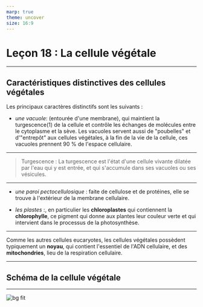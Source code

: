 ```yaml
---
marp: true
theme: uncover
size: 16:9
---
```

<!-- paginate: true -->


# Leçon 18 :  La cellule végétale

---

## Caractéristiques distinctives des cellules végétales

Les principaux caractères distinctifs sont les suivants :

* _une vacuole_: (entourée d'une membrane), qui maintient la turgescence(1) de la cellule et contrôle les échanges de molécules entre le cytoplasme et la sève.
Les vacuoles servent aussi de "poubelles" et d'"entrepôt" aux cellules végétales, à la fin de la vie de la cellule, ces vacuoles prennent 90 % de l'espace cellulaire.

---

>Turgescence : La turgescence est l'état d'une cellule vivante dilatée par l'eau qui y est entrée, et qui s'accumule dans ses vacuoles ou ses vésicules.

---


* _une paroi pectocellulosique_ :  faite de cellulose et de protéines, elle se trouve à l'extérieur de la membrane cellulaire. 


* _les plastes_ :, en particulier les **chloroplastes** qui contiennent la **chlorophylle**, ce pigment qui donne aux plantes leur couleur verte et qui intervient dans le processus de la photosynthèse.



---
 
Comme les autres cellules eucaryotes, les cellules végétales possèdent typiquement un **noyau**, qui contient l'essentiel de l'ADN cellulaire, et des **mitochondries**, lieu de la respiration cellulaire. 

---

## Schéma de la cellule végétale

---

![bg fit](https://s1.qwant.com/thumbr/0x380/a/d/53bc4a246b47e9fbe74c1a2f9dacf96ebd477c63bb72e2932cbe5c70a30332/cellule-vegetale.jpg?u=http%3A%2F%2Ftpe-physique-cuisine.pagesperso-orange.fr%2Fimages-utilisees%2Fcellule-vegetale.jpg&q=0&b=1&p=0&a=1)
